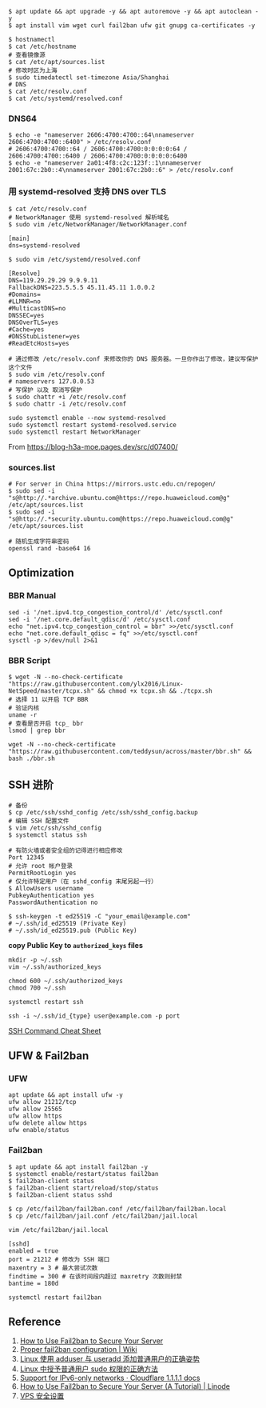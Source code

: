 
```
$ apt update && apt upgrade -y && apt autoremove -y && apt autoclean -y
$ apt install vim wget curl fail2ban ufw git gnupg ca-certificates -y
```

```
$ hostnamectl
$ cat /etc/hostname
# 查看镜像源
$ cat /etc/apt/sources.list
# 修改时区为上海
$ sudo timedatectl set-timezone Asia/Shanghai
# DNS
$ cat /etc/resolv.conf
$ cat /etc/systemd/resolved.conf
```
### DNS64
```
$ echo -e "nameserver 2606:4700:4700::64\nnameserver 2606:4700:4700::6400" > /etc/resolv.conf
# 2606:4700:4700::64 / 2606:4700:4700:0:0:0:0:64 / 2606:4700:4700::6400 / 2606:4700:4700:0:0:0:0:6400
$ echo -e "nameserver 2a01:4f8:c2c:123f::1\nnameserver 2001:67c:2b0::4\nnameserver 2001:67c:2b0::6" > /etc/resolv.conf
```

### 用 systemd-resolved 支持 DNS over TLS

```
$ cat /etc/resolv.conf
# NetworkManager 使用 systemd-resolved 解析域名
$ sudo vim /etc/NetworkManager/NetworkManager.conf
```

```
[main]
dns=systemd-resolved
```

```
$ sudo vim /etc/systemd/resolved.conf
```
```
[Resolve]
DNS=119.29.29.29 9.9.9.11
FallbackDNS=223.5.5.5 45.11.45.11 1.0.0.2
#Domains=
#LLMNR=no
#MulticastDNS=no
DNSSEC=yes
DNSOverTLS=yes
#Cache=yes
#DNSStubListener=yes
#ReadEtcHosts=yes
```

```
# 通过修改 /etc/resolv.conf 来修改你的 DNS 服务器。一旦你作出了修改，建议写保护这个文件
$ sudo vim /etc/resolv.conf
# nameservers 127.0.0.53
# 写保护 以及 取消写保护
$ sudo chattr +i /etc/resolv.conf
$ sudo chattr -i /etc/resolv.conf
```

```
sudo systemctl enable --now systemd-resolved
sudo systemctl restart systemd-resolved.service
sudo systemctl restart NetworkManager
```

From https://blog-h3a-moe.pages.dev/src/d07400/


### sources.list
```
# For server in China https://mirrors.ustc.edu.cn/repogen/
$ sudo sed -i "s@http://.*archive.ubuntu.com@https://repo.huaweicloud.com@g" /etc/apt/sources.list
$ sudo sed -i "s@http://.*security.ubuntu.com@https://repo.huaweicloud.com@g" /etc/apt/sources.list
```

```
# 随机生成字符串密码
openssl rand -base64 16
```

## Optimization

### BBR Manual
```
sed -i '/net.ipv4.tcp_congestion_control/d' /etc/sysctl.conf
sed -i '/net.core.default_qdisc/d' /etc/sysctl.conf
echo "net.ipv4.tcp_congestion_control = bbr" >>/etc/sysctl.conf
echo "net.core.default_qdisc = fq" >>/etc/sysctl.conf
sysctl -p >/dev/null 2>&1
```

### BBR Script
```
$ wget -N --no-check-certificate "https://raw.githubusercontent.com/ylx2016/Linux-NetSpeed/master/tcpx.sh" && chmod +x tcpx.sh && ./tcpx.sh
# 选择 11 以开启 TCP BBR
# 验证内核
uname -r
# 查看是否开启 tcp_ bbr
lsmod | grep bbr
```
```
wget -N --no-check-certificate "https://raw.githubusercontent.com/teddysun/across/master/bbr.sh" && bash ./bbr.sh
```

## SSH 进阶

```
# 备份
$ cp /etc/ssh/sshd_config /etc/ssh/sshd_config.backup
# 编辑 SSH 配置文件
$ vim /etc/ssh/sshd_config
$ systemctl status ssh
```

```
# 有防火墙或者安全组的记得进行相应修改
Port 12345
# 允许 root 帐户登录
PermitRootLogin yes
# 仅允许特定用户（在 sshd_config 末尾另起一行）
$ AllowUsers username
PubkeyAuthentication yes
PasswordAuthentication no
```

```
$ ssh-keygen -t ed25519 -C "your_email@example.com"
# ~/.ssh/id_ed25519 (Private Key)
# ~/.ssh/id_ed25519.pub (Public Key)
```

**copy Public Key to `authorized_keys` files**

```
mkdir -p ~/.ssh
vim ~/.ssh/authorized_keys
```

```
chmod 600 ~/.ssh/authorized_keys
chmod 700 ~/.ssh
```

```
systemctl restart ssh
```

```
ssh -i ~/.ssh/id_{type} user@example.com -p port
```

[SSH Command Cheat Sheet](https://quickref.me/ssh)

## UFW & Fail2ban

### UFW
```
apt update && apt install ufw -y
ufw allow 21212/tcp
ufw allow 25565
ufw allow https
ufw delete allow https
ufw enable/status
```

### Fail2ban
```
$ apt update && apt install fail2ban -y
$ systemctl enable/restart/status fail2ban
$ fail2ban-client status
$ fail2ban-client start/reload/stop/status
$ fail2ban-client status sshd
```

```
$ cp /etc/fail2ban/fail2ban.conf /etc/fail2ban/fail2ban.local
$ cp /etc/fail2ban/jail.conf /etc/fail2ban/jail.local
```

```
vim /etc/fail2ban/jail.local
```
```
[sshd]
enabled = true
port = 21212 # 修改为 SSH 端口
maxentry = 3 # 最大尝试次数
findtime = 300 # 在该时间段内超过 maxretry 次数则封禁
bantime = 180d
```
```
systemctl restart fail2ban
```

## Reference
1. [How to Use Fail2ban to Secure Your Server](https://www.linode.com/docs/guides/using-fail2ban-to-secure-your-server-a-tutorial/)
2. [Proper fail2ban configuration | Wiki](https://github.com/fail2ban/fail2ban/wiki/Proper-fail2ban-configuration)
3. [Linux 使用 adduser 与 useradd 添加普通用户的正确姿势 ](https://p3terx.com/archives/add-normal-users-with-adduser-and-useradd.html)
4. [Linux 中授予普通用户 sudo 权限的正确方法](https://p3terx.com/archives/linux-grants-normal-user-sudo-permission.html)
5. [Support for IPv6-only networks · Cloudflare 1.1.1.1 docs](https://developers.cloudflare.com/1.1.1.1/infrastructure/ipv6-networks/)
6. [How to Use Fail2ban to Secure Your Server (A Tutorial) | Linode](https://www.linode.com/docs/guides/using-fail2ban-to-secure-your-server-a-tutorial/)
7. [VPS 安全设置 ](https://einverne.github.io/post/2018/03/vps-security.html)

